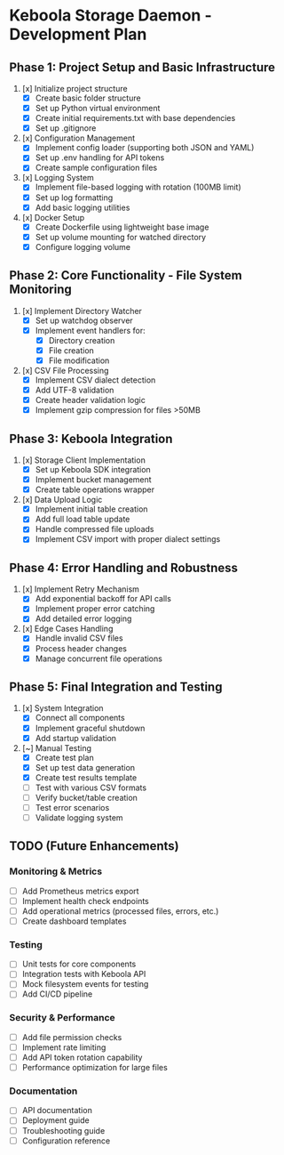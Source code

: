 # Keboola Storage Daemon - Development Plan

## Phase 1: Project Setup and Basic Infrastructure
1. [x] Initialize project structure
   - [x] Create basic folder structure
   - [x] Set up Python virtual environment
   - [x] Create initial requirements.txt with base dependencies
   - [x] Set up .gitignore

2. [x] Configuration Management
   - [x] Implement config loader (supporting both JSON and YAML)
   - [x] Set up .env handling for API tokens
   - [x] Create sample configuration files

3. [x] Logging System
   - [x] Implement file-based logging with rotation (100MB limit)
   - [x] Set up log formatting
   - [x] Add basic logging utilities

4. [x] Docker Setup
   - [x] Create Dockerfile using lightweight base image
   - [x] Set up volume mounting for watched directory
   - [x] Configure logging volume

## Phase 2: Core Functionality - File System Monitoring
1. [x] Implement Directory Watcher
   - [x] Set up watchdog observer
   - [x] Implement event handlers for:
     - [x] Directory creation
     - [x] File creation
     - [x] File modification

2. [x] CSV File Processing
   - [x] Implement CSV dialect detection
   - [x] Add UTF-8 validation
   - [x] Create header validation logic
   - [x] Implement gzip compression for files >50MB

## Phase 3: Keboola Integration
1. [x] Storage Client Implementation
   - [x] Set up Keboola SDK integration
   - [x] Implement bucket management
   - [x] Create table operations wrapper

2. [x] Data Upload Logic
   - [x] Implement initial table creation
   - [x] Add full load table update
   - [x] Handle compressed file uploads
   - [x] Implement CSV import with proper dialect settings

## Phase 4: Error Handling and Robustness
1. [x] Implement Retry Mechanism
   - [x] Add exponential backoff for API calls
   - [x] Implement proper error catching
   - [x] Add detailed error logging

2. [x] Edge Cases Handling
   - [x] Handle invalid CSV files
   - [x] Process header changes
   - [x] Manage concurrent file operations

## Phase 5: Final Integration and Testing
1. [x] System Integration
   - [x] Connect all components
   - [x] Implement graceful shutdown
   - [x] Add startup validation

2. [~] Manual Testing
   - [x] Create test plan
   - [x] Set up test data generation
   - [x] Create test results template
   - [ ] Test with various CSV formats
   - [ ] Verify bucket/table creation
   - [ ] Test error scenarios
   - [ ] Validate logging system

## TODO (Future Enhancements)

### Monitoring & Metrics
- [ ] Add Prometheus metrics export
- [ ] Implement health check endpoints
- [ ] Add operational metrics (processed files, errors, etc.)
- [ ] Create dashboard templates

### Testing
- [ ] Unit tests for core components
- [ ] Integration tests with Keboola API
- [ ] Mock filesystem events for testing
- [ ] Add CI/CD pipeline

### Security & Performance
- [ ] Add file permission checks
- [ ] Implement rate limiting
- [ ] Add API token rotation capability
- [ ] Performance optimization for large files

### Documentation
- [ ] API documentation
- [ ] Deployment guide
- [ ] Troubleshooting guide
- [ ] Configuration reference
